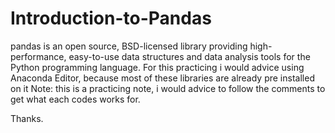 # Introduction-to-Pandas
pandas is an open source, BSD-licensed library providing high-performance, easy-to-use data structures and data analysis tools for the Python programming language.
For this practicing i would advice using Anaconda Editor, because most of these libraries are already pre installed on it 
Note: this is a practicing note, i would advice to follow the comments to get what each codes works for.

Thanks.
